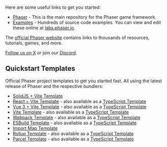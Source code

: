 Here are some useful links to get you started:

* [Phaser](https://github.com/phaserjs/phaser) - This is the main repository for the Phaser game framework.
* [Examples](https://github.com/phaserjs/examples) - Hundreds of source code examples. You can view and edit these online at [labs.phaser.io](https://labs.phaser.io).

The [official Phaser website](https://phaser.io) contains links to thousands of resources, tutorials, games, and more.

[Follow us on X](https://twitter.com/phaser_) or join our [Discord](https://discord.gg/phaser).

## Quickstart Templates

Official Phaser project templates to get you started fast. All using the latest release of Phaser and the respective bundlers:

* [SolidJS + Vite Template](https://github.com/phaserjs/template-solid)
* [React + Vite Template](https://github.com/phaserjs/template-react) - also available as a [TypeScript Template](https://github.com/phaserjs/template-react-ts)
* [Vue 3 + Vite Template](https://github.com/phaserjs/template-vue) - also available as a [TypeScript Template](https://github.com/phaserjs/template-vue-ts)
* [Vite Template](https://github.com/phaserjs/template-vite) - also available as a [TypeScript Template](https://github.com/phaserjs/template-vite-ts)
* [Webpack Template](https://github.com/phaserjs/template-webpack) - also available as a [TypeScript Template](https://github.com/phaserjs/template-webpack-ts)
* [ESBuild Template](https://github.com/phaserjs/template-esbuild) - also available as a [TypeScript Template](https://github.com/phaserjs/template-esbuild-ts)
* [Import Map Template](https://github.com/phaserjs/template-importmap)
* [Rollup Template](https://github.com/phaserjs/template-rollup) - also available as a [TypeScript Template](https://github.com/phaserjs/template-rollup-ts)
* [Parcel Template](https://github.com/phaserjs/template-parcel) - also available as a [TypeScript Template](https://github.com/phaserjs/template-parcel-ts)
